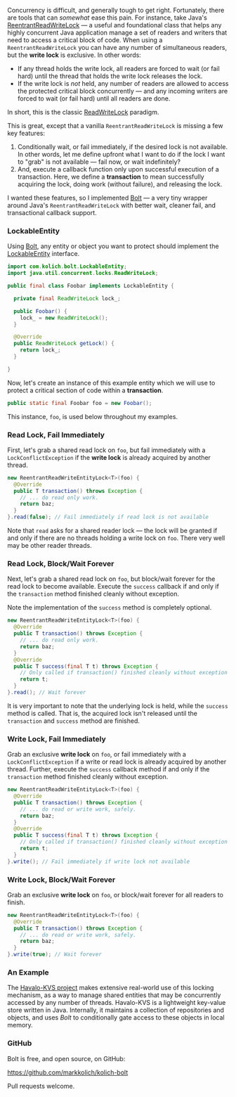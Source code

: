 Concurrency is difficult, and generally tough to get right.  Fortunately, there are tools that can *somewhat* ease this pain.  For instance, take Java's [ReentrantReadWriteLock](http://docs.oracle.com/javase/7/docs/api/java/util/concurrent/locks/ReentrantReadWriteLock.html) &mdash; a useful and foundational class that helps any highly concurrent Java application manage a set of readers and writers that need to access a critical block of code.  When using a `ReentrantReadWriteLock` you can have any number of simultaneous readers, but the **write lock** is exclusive.  In other words:

* If any thread holds the write lock, all readers are forced to wait (or fail hard) until the thread that holds the write lock releases the lock.
* If the write lock is *not* held, any number of readers are allowed to access the protected critical block concurrently &mdash; and any incoming writers are forced to wait (or fail hard) until all readers are done.

In short, this is the classic [ReadWriteLock](http://docs.oracle.com/javase/7/docs/api/java/util/concurrent/locks/ReadWriteLock.html) paradigm.

This is great, except that a vanilla `ReentrantReadWriteLock` is missing a few key features:

1. Conditionally wait, or fail immediately, if the desired lock is not available.  In other words, let me define upfront what I want to do if the lock I want to "grab" is not available &mdash; fail now, or wait indefinitely?
2. And, execute a callback function only upon successful execution of a transaction.  Here, we define a **transaction** to mean successfully acquiring the lock, doing work (without failure), and releasing the lock.

I wanted these features, so I implemented [Bolt](https://github.com/markkolich/kolich-bolt) &mdash; a very tiny wrapper around Java's `ReentrantReadWriteLock` with better wait, cleaner fail, and transactional callback support.

### LockableEntity

Using [Bolt](https://github.com/markkolich/kolich-bolt), any entity or object you want to protect should implement the [LockableEntity](https://github.com/markkolich/kolich-bolt/blob/master/src/main/java/com/kolich/bolt/LockableEntity.java) interface.

```java
import com.kolich.bolt.LockableEntity;
import java.util.concurrent.locks.ReadWriteLock;

public final class Foobar implements LockableEntity {

  private final ReadWriteLock lock_;

  public Foobar() {
    lock_ = new ReadWriteLock();
  }

  @Override
  public ReadWriteLock getLock() {
    return lock_;
  }

}
```

Now, let's create an instance of this example entity which we will use to protect a critical section of code within a **transaction**.

```java
public static final Foobar foo = new Foobar();
```

This instance, `foo`, is used below throughout my examples.

### Read Lock, Fail Immediately

First, let's grab a shared read lock on `foo`, but fail immediately with a `LockConflictException` if the **write lock** is already acquired by another thread.

```java
new ReentrantReadWriteEntityLock<T>(foo) {
  @Override
  public T transaction() throws Exception {
    // ... do read only work.
    return baz;
  }
}.read(false); // Fail immediately if read lock is not available
```

Note that `read` asks for a shared reader lock &mdash; the lock will be granted if and only if there are no threads holding a write lock on `foo`. There very well may be other reader threads.

### Read Lock, Block/Wait Forever

Next, let's grab a shared read lock on `foo`, but block/wait forever for the read lock to become available.  Execute the `success` callback if and only if the `transaction` method finished cleanly without exception.

Note the implementation of the `success` method is completely optional.

```java
new ReentrantReadWriteEntityLock<T>(foo) {
  @Override
  public T transaction() throws Exception {
    // ... do read only work.
    return baz;
  }
  @Override
  public T success(final T t) throws Exception {
    // Only called if transaction() finished cleanly without exception
    return t;
  }
}.read(); // Wait forever
```

It is very important to note that the underlying lock is held, while the `success` method is called.  That is, the acquired lock isn't released until the `transaction` and `success` method are finished.

### Write Lock, Fail Immediately

Grab an exclusive **write lock** on `foo`, or fail immediately with a `LockConflictException` if a write or read lock is already acquired by another thread.  Further, execute the `success` callback method if and only if the `transaction` method finished cleanly without exception.

```java
new ReentrantReadWriteEntityLock<T>(foo) {
  @Override
  public T transaction() throws Exception {
    // ... do read or write work, safely.
    return baz;
  }
  @Override
  public T success(final T t) throws Exception {
    // Only called if transaction() finished cleanly without exception
    return t;
  }
}.write(); // Fail immediately if write lock not available
```

### Write Lock, Block/Wait Forever

Grab an exclusive **write lock** on `foo`, or block/wait forever for all readers to finish.

```java
new ReentrantReadWriteEntityLock<T>(foo) {
  @Override
  public T transaction() throws Exception {
    // ... do read or write work, safely.
    return baz;
  }
}.write(true); // Wait forever
```

### An Example

The [Havalo-KVS project](https://github.com/markkolich/havalo-kvs) makes extensive real-world use of this locking mechanism, as a way to manage shared entities that may be concurrently accessed by any number of threads.  Havalo-KVS is a lightweight key-value store written in Java.  Internally, it maintains a collection of repositories and objects, and uses *Bolt* to conditionally gate access to these objects in local memory.

### GitHub

Bolt is free, and open source, on GitHub:

https://github.com/markkolich/kolich-bolt

Pull requests welcome.

<!--- tags: bolt, java -->